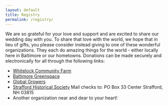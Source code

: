 ```yaml
---
layout: default
title: Registry
permalink: /registry/
---
```


We are so grateful for your love and support and are excited to share our wedding day with you. To share that love with the world, we hope that in lieu of gifts, you please consider instead giving to one of these wonderful organizations. They each do amazing things for the world - either locally here in Baltimore or our hometowns. Donations can be made securely and electronically for all through the following links:

* [Whitelock Community Farm](http://whitelockfarm.org/)
* [Baltimore Greenspace](http://baltimoregreenspace.org/)
* [Global Growers](https://www.globalgrowers.org/donate/)
* [Strafford Historical Society](https://strafhist.weebly.com/) Mail checks to: PO Box 33 Center Strafford, NH 03815
* Another organization near and dear to your heart!
<!-- * Girls in science? -->
<!-- * Conservation? -->
<!-- * Doctors Without Borders? -->
<!-- * Refugee Women's Network? -->
